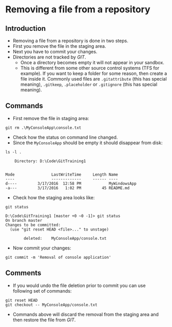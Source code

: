 # Removing a file from a repository

## Introduction

* Removing a file from a repository is done in two steps.
* First you remove the file in the staging area.
* Next you have to commit your changes.
* Directories are not tracked by _GIT_.
  * Once a directory becomes empty it will not appear in your sandbox.
  * This is different from some other source control systems (TFS for example). If you want to keep a folder for some reason, then create a file inside it. Commonly used files are
    ```.gitattribute``` (this has special meaning), ```.gitkeep```,
    ```.placeholder``` or ```.gitignore``` (this has special meaning).

## Commands

* First remove the file in staging area:
```
git rm .\MyConsoleApp\console.txt
```
* Check how the status on command line changed.
* Since the ```MyConsoleApp``` should be empty it should disappear from
  disk:

```
ls -l .
```

```
    Directory: D:\Code\GitTraining1


Mode                LastWriteTime     Length Name
----                -------------     ------ ----
d----         3/17/2016  12:58 PM            MyWindowsApp
-a---         3/17/2016   1:02 PM         45 README.md
```
* Check how the staging area looks like:

```
git status
```

```
D:\Code\GitTraining1 [master +0 ~0 -1]> git status
On branch master
Changes to be committed:
  (use "git reset HEAD <file>..." to unstage)

        deleted:    MyConsoleApp/console.txt
```
* Now commit your changes:

```
git commit -m 'Removal of console application'
```

## Comments

* If you would undo the file deletion prior to commit you can use   
  following set of commands:

```
git reset HEAD
git checkout -- MyConsoleApp/console.txt
```

* Commands above will discard the removal from the staging area and then
  restore the file from _GIT_.
